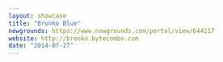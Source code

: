 ```yaml
---
layout: showcase
title: "Bronko Blue"
newgrounds: https://www.newgrounds.com/portal/view/644217
website: http://bronko.bytecombo.com
date: "2014-07-27"
---
```

